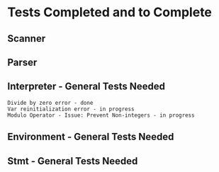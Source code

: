 #  Tests Completed and to Complete

## Scanner

## Parser

## Interpreter - General Tests Needed
    Divide by zero error - done
    Var reinitialization error - in progress
    Modulo Operator - Issue: Prevent Non-integers - in progress

##  Environment - General Tests Needed

##  Stmt - General Tests Needed